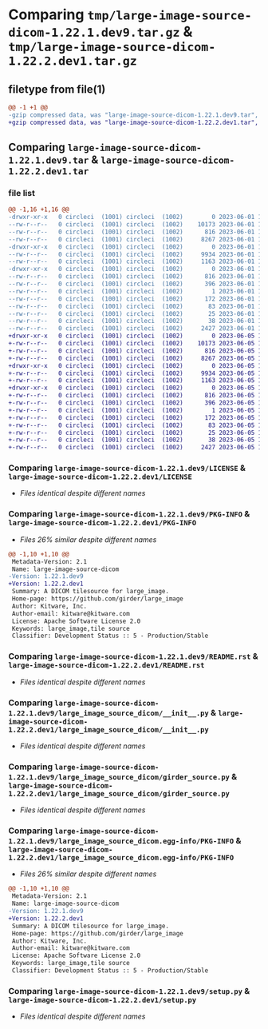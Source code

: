 # Comparing `tmp/large-image-source-dicom-1.22.1.dev9.tar.gz` & `tmp/large-image-source-dicom-1.22.2.dev1.tar.gz`

## filetype from file(1)

```diff
@@ -1 +1 @@
-gzip compressed data, was "large-image-source-dicom-1.22.1.dev9.tar", last modified: Thu Jun  1 12:52:46 2023, max compression
+gzip compressed data, was "large-image-source-dicom-1.22.2.dev1.tar", last modified: Mon Jun  5 18:17:27 2023, max compression
```

## Comparing `large-image-source-dicom-1.22.1.dev9.tar` & `large-image-source-dicom-1.22.2.dev1.tar`

### file list

```diff
@@ -1,16 +1,16 @@
-drwxr-xr-x   0 circleci  (1001) circleci  (1002)        0 2023-06-01 12:52:46.610224 large-image-source-dicom-1.22.1.dev9/
--rw-r--r--   0 circleci  (1001) circleci  (1002)    10173 2023-06-01 12:52:46.000000 large-image-source-dicom-1.22.1.dev9/LICENSE
--rw-r--r--   0 circleci  (1001) circleci  (1002)      816 2023-06-01 12:52:46.606224 large-image-source-dicom-1.22.1.dev9/PKG-INFO
--rw-r--r--   0 circleci  (1001) circleci  (1002)     8267 2023-06-01 12:52:46.000000 large-image-source-dicom-1.22.1.dev9/README.rst
-drwxr-xr-x   0 circleci  (1001) circleci  (1002)        0 2023-06-01 12:52:46.606224 large-image-source-dicom-1.22.1.dev9/large_image_source_dicom/
--rw-r--r--   0 circleci  (1001) circleci  (1002)     9934 2023-06-01 12:51:57.000000 large-image-source-dicom-1.22.1.dev9/large_image_source_dicom/__init__.py
--rw-r--r--   0 circleci  (1001) circleci  (1002)     1163 2023-06-01 12:51:57.000000 large-image-source-dicom-1.22.1.dev9/large_image_source_dicom/girder_source.py
-drwxr-xr-x   0 circleci  (1001) circleci  (1002)        0 2023-06-01 12:52:46.606224 large-image-source-dicom-1.22.1.dev9/large_image_source_dicom.egg-info/
--rw-r--r--   0 circleci  (1001) circleci  (1002)      816 2023-06-01 12:52:46.000000 large-image-source-dicom-1.22.1.dev9/large_image_source_dicom.egg-info/PKG-INFO
--rw-r--r--   0 circleci  (1001) circleci  (1002)      396 2023-06-01 12:52:46.000000 large-image-source-dicom-1.22.1.dev9/large_image_source_dicom.egg-info/SOURCES.txt
--rw-r--r--   0 circleci  (1001) circleci  (1002)        1 2023-06-01 12:52:46.000000 large-image-source-dicom-1.22.1.dev9/large_image_source_dicom.egg-info/dependency_links.txt
--rw-r--r--   0 circleci  (1001) circleci  (1002)      172 2023-06-01 12:52:46.000000 large-image-source-dicom-1.22.1.dev9/large_image_source_dicom.egg-info/entry_points.txt
--rw-r--r--   0 circleci  (1001) circleci  (1002)       83 2023-06-01 12:52:46.000000 large-image-source-dicom-1.22.1.dev9/large_image_source_dicom.egg-info/requires.txt
--rw-r--r--   0 circleci  (1001) circleci  (1002)       25 2023-06-01 12:52:46.000000 large-image-source-dicom-1.22.1.dev9/large_image_source_dicom.egg-info/top_level.txt
--rw-r--r--   0 circleci  (1001) circleci  (1002)       38 2023-06-01 12:52:46.610224 large-image-source-dicom-1.22.1.dev9/setup.cfg
--rw-r--r--   0 circleci  (1001) circleci  (1002)     2427 2023-06-01 12:51:57.000000 large-image-source-dicom-1.22.1.dev9/setup.py
+drwxr-xr-x   0 circleci  (1001) circleci  (1002)        0 2023-06-05 18:17:27.904209 large-image-source-dicom-1.22.2.dev1/
+-rw-r--r--   0 circleci  (1001) circleci  (1002)    10173 2023-06-05 18:17:27.000000 large-image-source-dicom-1.22.2.dev1/LICENSE
+-rw-r--r--   0 circleci  (1001) circleci  (1002)      816 2023-06-05 18:17:27.904209 large-image-source-dicom-1.22.2.dev1/PKG-INFO
+-rw-r--r--   0 circleci  (1001) circleci  (1002)     8267 2023-06-05 18:17:27.000000 large-image-source-dicom-1.22.2.dev1/README.rst
+drwxr-xr-x   0 circleci  (1001) circleci  (1002)        0 2023-06-05 18:17:27.904209 large-image-source-dicom-1.22.2.dev1/large_image_source_dicom/
+-rw-r--r--   0 circleci  (1001) circleci  (1002)     9934 2023-06-05 18:16:35.000000 large-image-source-dicom-1.22.2.dev1/large_image_source_dicom/__init__.py
+-rw-r--r--   0 circleci  (1001) circleci  (1002)     1163 2023-06-05 18:16:35.000000 large-image-source-dicom-1.22.2.dev1/large_image_source_dicom/girder_source.py
+drwxr-xr-x   0 circleci  (1001) circleci  (1002)        0 2023-06-05 18:17:27.904209 large-image-source-dicom-1.22.2.dev1/large_image_source_dicom.egg-info/
+-rw-r--r--   0 circleci  (1001) circleci  (1002)      816 2023-06-05 18:17:27.000000 large-image-source-dicom-1.22.2.dev1/large_image_source_dicom.egg-info/PKG-INFO
+-rw-r--r--   0 circleci  (1001) circleci  (1002)      396 2023-06-05 18:17:27.000000 large-image-source-dicom-1.22.2.dev1/large_image_source_dicom.egg-info/SOURCES.txt
+-rw-r--r--   0 circleci  (1001) circleci  (1002)        1 2023-06-05 18:17:27.000000 large-image-source-dicom-1.22.2.dev1/large_image_source_dicom.egg-info/dependency_links.txt
+-rw-r--r--   0 circleci  (1001) circleci  (1002)      172 2023-06-05 18:17:27.000000 large-image-source-dicom-1.22.2.dev1/large_image_source_dicom.egg-info/entry_points.txt
+-rw-r--r--   0 circleci  (1001) circleci  (1002)       83 2023-06-05 18:17:27.000000 large-image-source-dicom-1.22.2.dev1/large_image_source_dicom.egg-info/requires.txt
+-rw-r--r--   0 circleci  (1001) circleci  (1002)       25 2023-06-05 18:17:27.000000 large-image-source-dicom-1.22.2.dev1/large_image_source_dicom.egg-info/top_level.txt
+-rw-r--r--   0 circleci  (1001) circleci  (1002)       38 2023-06-05 18:17:27.904209 large-image-source-dicom-1.22.2.dev1/setup.cfg
+-rw-r--r--   0 circleci  (1001) circleci  (1002)     2427 2023-06-05 18:16:35.000000 large-image-source-dicom-1.22.2.dev1/setup.py
```

### Comparing `large-image-source-dicom-1.22.1.dev9/LICENSE` & `large-image-source-dicom-1.22.2.dev1/LICENSE`

 * *Files identical despite different names*

### Comparing `large-image-source-dicom-1.22.1.dev9/PKG-INFO` & `large-image-source-dicom-1.22.2.dev1/PKG-INFO`

 * *Files 26% similar despite different names*

```diff
@@ -1,10 +1,10 @@
 Metadata-Version: 2.1
 Name: large-image-source-dicom
-Version: 1.22.1.dev9
+Version: 1.22.2.dev1
 Summary: A DICOM tilesource for large_image.
 Home-page: https://github.com/girder/large_image
 Author: Kitware, Inc.
 Author-email: kitware@kitware.com
 License: Apache Software License 2.0
 Keywords: large_image,tile source
 Classifier: Development Status :: 5 - Production/Stable
```

### Comparing `large-image-source-dicom-1.22.1.dev9/README.rst` & `large-image-source-dicom-1.22.2.dev1/README.rst`

 * *Files identical despite different names*

### Comparing `large-image-source-dicom-1.22.1.dev9/large_image_source_dicom/__init__.py` & `large-image-source-dicom-1.22.2.dev1/large_image_source_dicom/__init__.py`

 * *Files identical despite different names*

### Comparing `large-image-source-dicom-1.22.1.dev9/large_image_source_dicom/girder_source.py` & `large-image-source-dicom-1.22.2.dev1/large_image_source_dicom/girder_source.py`

 * *Files identical despite different names*

### Comparing `large-image-source-dicom-1.22.1.dev9/large_image_source_dicom.egg-info/PKG-INFO` & `large-image-source-dicom-1.22.2.dev1/large_image_source_dicom.egg-info/PKG-INFO`

 * *Files 26% similar despite different names*

```diff
@@ -1,10 +1,10 @@
 Metadata-Version: 2.1
 Name: large-image-source-dicom
-Version: 1.22.1.dev9
+Version: 1.22.2.dev1
 Summary: A DICOM tilesource for large_image.
 Home-page: https://github.com/girder/large_image
 Author: Kitware, Inc.
 Author-email: kitware@kitware.com
 License: Apache Software License 2.0
 Keywords: large_image,tile source
 Classifier: Development Status :: 5 - Production/Stable
```

### Comparing `large-image-source-dicom-1.22.1.dev9/setup.py` & `large-image-source-dicom-1.22.2.dev1/setup.py`

 * *Files identical despite different names*

